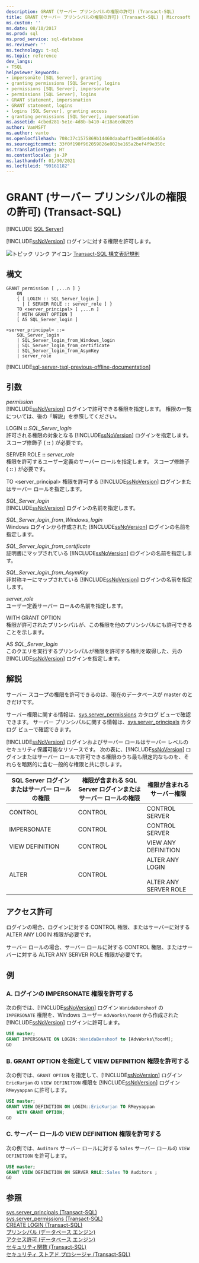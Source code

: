 ```yaml
---
description: GRANT (サーバー プリンシパルの権限の許可) (Transact-SQL)
title: GRANT (サーバー プリンシパルの権限の許可) (Transact-SQL) | Microsoft Docs
ms.custom: ''
ms.date: 08/10/2017
ms.prod: sql
ms.prod_service: sql-database
ms.reviewer: ''
ms.technology: t-sql
ms.topic: reference
dev_langs:
- TSQL
helpviewer_keywords:
- impersonate [SQL Server], granting
- granting permissions [SQL Server], logins
- permissions [SQL Server], impersonate
- permissions [SQL Server], logins
- GRANT statement, impersonation
- GRANT statement, logins
- logins [SQL Server], granting access
- granting permissions [SQL Server], impersonation
ms.assetid: 4cbed281-5e1e-4d8b-b410-4c18a6cd0205
author: VanMSFT
ms.author: vanto
ms.openlocfilehash: 708c37c1575869b14460daabaff1ed05e446465a
ms.sourcegitcommit: 33f0f190f962059826e002be165a2bef4f9e350c
ms.translationtype: HT
ms.contentlocale: ja-JP
ms.lasthandoff: 01/30/2021
ms.locfileid: "99161182"
---
```

# <a name="grant-server-principal-permissions-transact-sql"></a>GRANT (サーバー プリンシパルの権限の許可) (Transact-SQL)
[!INCLUDE [SQL Server](../../includes/applies-to-version/sqlserver.md)]

  [!INCLUDE[ssNoVersion](../../includes/ssnoversion-md.md)] ログインに対する権限を許可します。  
  
 ![トピック リンク アイコン](../../database-engine/configure-windows/media/topic-link.gif "トピック リンク アイコン") [Transact-SQL 構文表記規則](../../t-sql/language-elements/transact-sql-syntax-conventions-transact-sql.md)  
  
## <a name="syntax"></a>構文  
  
```syntaxsql
GRANT permission [ ,...n ] }   
    ON   
    { [ LOGIN :: SQL_Server_login ]  
      | [ SERVER ROLE :: server_role ] }   
    TO <server_principal> [ ,...n ]  
    [ WITH GRANT OPTION ]  
    [ AS SQL_Server_login ]   
  
<server_principal> ::=   
    SQL_Server_login  
    | SQL_Server_login_from_Windows_login   
    | SQL_Server_login_from_certificate   
    | SQL_Server_login_from_AsymKey   
    | server_role  
```  
  
[!INCLUDE[sql-server-tsql-previous-offline-documentation](../../includes/sql-server-tsql-previous-offline-documentation.md)]

## <a name="arguments"></a>引数
 *permission*  
 [!INCLUDE[ssNoVersion](../../includes/ssnoversion-md.md)] ログインで許可できる権限を指定します。 権限の一覧については、後の「解説」を参照してください。  
  
 LOGIN **::** *SQL_Server_login*  
 許可される権限の対象となる [!INCLUDE[ssNoVersion](../../includes/ssnoversion-md.md)] ログインを指定します。 スコープ修飾子 ( **::** ) が必要です。  
  
 SERVER ROLE **::** *server_role*  
 権限を許可するユーザー定義のサーバー ロールを指定します。 スコープ修飾子 ( **::** ) が必要です。  
  
 TO \<server_principal> 権限を許可する [!INCLUDE[ssNoVersion](../../includes/ssnoversion-md.md)] ログインまたはサーバー ロールを指定します。  
  
 *SQL_Server_login*  
 [!INCLUDE[ssNoVersion](../../includes/ssnoversion-md.md)] ログインの名前を指定します。  
  
 *SQL_Server_login_from_Windows_login*  
 Windows ログインから作成された [!INCLUDE[ssNoVersion](../../includes/ssnoversion-md.md)] ログインの名前を指定します。  
  
 *SQL_Server_login_from_certificate*  
 証明書にマップされている [!INCLUDE[ssNoVersion](../../includes/ssnoversion-md.md)] ログインの名前を指定します。  
  
 *SQL_Server_login_from_AsymKey*  
 非対称キーにマップされている [!INCLUDE[ssNoVersion](../../includes/ssnoversion-md.md)] ログインの名前を指定します。  
  
 *server_role*  
 ユーザー定義サーバー ロールの名前を指定します。  
  
 WITH GRANT OPTION  
 権限が許可されたプリンシパルが、この権限を他のプリンシパルにも許可できることを示します。  
  
 AS *SQL_Server_login*  
 このクエリを実行するプリンシパルが権限を許可する権利を取得した、元の [!INCLUDE[ssNoVersion](../../includes/ssnoversion-md.md)] ログインを指定します。  
  
## <a name="remarks"></a>解説  
 サーバー スコープの権限を許可できるのは、現在のデータベースが master のときだけです。  
  
 サーバー権限に関する情報は、[sys.server_permissions](../../relational-databases/system-catalog-views/sys-server-permissions-transact-sql.md) カタログ ビューで確認できます。 サーバー プリンシパルに関する情報は、[sys.server_principals](../../relational-databases/system-catalog-views/sys-server-principals-transact-sql.md) カタログ ビューで確認できます。  
  
 [!INCLUDE[ssNoVersion](../../includes/ssnoversion-md.md)] ログインおよびサーバー ロールはサーバー レベルのセキュリティ保護可能なリソースです。 次の表に、[!INCLUDE[ssNoVersion](../../includes/ssnoversion-md.md)] ログインまたはサーバー ロールで許可できる権限のうち最も限定的なものを、それらを暗黙的に含む一般的な権限と共に示します。  
  
|SQL Server ログインまたはサーバー ロールの権限|権限が含まれる SQL Server ログインまたはサーバー ロールの権限|権限が含まれるサーバー権限|  
|------------------------------------------------|-----------------------------------------------------------|----------------------------------|  
|CONTROL|CONTROL|CONTROL SERVER|  
|IMPERSONATE|CONTROL|CONTROL SERVER|  
|VIEW DEFINITION|CONTROL|VIEW ANY DEFINITION|  
|ALTER|CONTROL|ALTER ANY LOGIN<br /><br /> ALTER ANY SERVER ROLE|  
  
## <a name="permissions"></a>アクセス許可  
 ログインの場合、ログインに対する CONTROL 権限、またはサーバーに対する ALTER ANY LOGIN 権限が必要です。  
  
 サーバー ロールの場合、サーバー ロールに対する CONTROL 権限、またはサーバーに対する ALTER ANY SERVER ROLE 権限が必要です。  
  
## <a name="examples"></a>例  
  
### <a name="a-granting-impersonate-permission-on-a-login"></a>A. ログインの IMPERSONATE 権限を許可する  
 次の例では、[!INCLUDE[ssNoVersion](../../includes/ssnoversion-md.md)] ログイン `WanidaBenshoof` の `IMPERSONATE` 権限を、Windows ユーザー `AdvWorks\YoonM` から作成された [!INCLUDE[ssNoVersion](../../includes/ssnoversion-md.md)] ログインに許可します。  
  
```sql  
USE master;  
GRANT IMPERSONATE ON LOGIN::WanidaBenshoof to [AdvWorks\YoonM];  
GO  
```  
  
### <a name="b-granting-view-definition-permission-with-grant-option"></a>B. GRANT OPTION を指定して VIEW DEFINITION 権限を許可する  
 次の例では、`GRANT OPTION` を指定して、[!INCLUDE[ssNoVersion](../../includes/ssnoversion-md.md)] ログイン `EricKurjan` の `VIEW DEFINITION` 権限を [!INCLUDE[ssNoVersion](../../includes/ssnoversion-md.md)] ログイン `RMeyyappan` に許可します。  
  
```sql  
USE master;  
GRANT VIEW DEFINITION ON LOGIN::EricKurjan TO RMeyyappan   
    WITH GRANT OPTION;  
GO   
```  
  
### <a name="c-granting-view-definition-permission-on-a-server-role"></a>C. サーバー ロールの VIEW DEFINITION 権限を許可する  
 次の例では、`Auditors` サーバー ロールに対する `Sales` サーバー ロールの `VIEW DEFINITION` を許可します。  
  
```sql  
USE master;  
GRANT VIEW DEFINITION ON SERVER ROLE::Sales TO Auditors ;  
GO   
```  
  
## <a name="see-also"></a>参照  
 [sys.server_principals &#40;Transact-SQL&#41;](../../relational-databases/system-catalog-views/sys-server-principals-transact-sql.md)   
 [sys.server_permissions &#40;Transact-SQL&#41;](../../relational-databases/system-catalog-views/sys-server-permissions-transact-sql.md)   
 [CREATE LOGIN &#40;Transact-SQL&#41;](../../t-sql/statements/create-login-transact-sql.md)   
 [プリンシパル &#40;データベース エンジン&#41;](../../relational-databases/security/authentication-access/principals-database-engine.md)   
 [アクセス許可 &#40;データベース エンジン&#41;](../../relational-databases/security/permissions-database-engine.md)   
 [セキュリティ関数 &#40;Transact-SQL&#41;](../../t-sql/functions/security-functions-transact-sql.md)   
 [セキュリティ ストアド プロシージャ &#40;Transact-SQL&#41;](../../relational-databases/system-stored-procedures/security-stored-procedures-transact-sql.md)  
  
  

